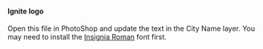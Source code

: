 #### Ignite logo

Open this file in PhotoShop and update the text in the City Name layer. You may need to install the [Insignia Roman](http://fontsov.com/font/insignialtstdroman834.html) font first.